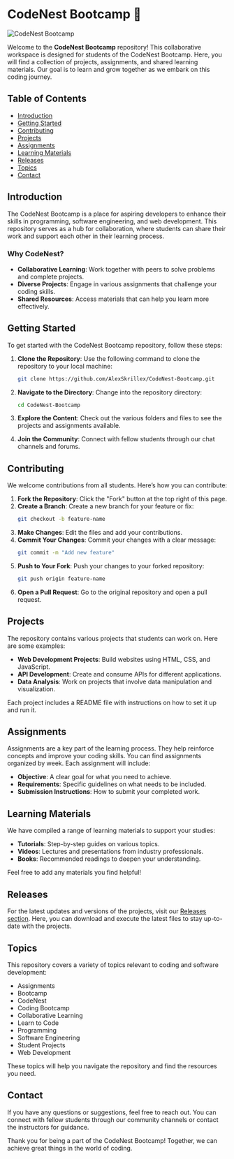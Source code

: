 # CodeNest Bootcamp 🚀

![CodeNest Bootcamp](https://img.shields.io/badge/CodeNest_Bootcamp-Join%20Us-brightgreen)

Welcome to the **CodeNest Bootcamp** repository! This collaborative workspace is designed for students of the CodeNest Bootcamp. Here, you will find a collection of projects, assignments, and shared learning materials. Our goal is to learn and grow together as we embark on this coding journey.

## Table of Contents

- [Introduction](#introduction)
- [Getting Started](#getting-started)
- [Contributing](#contributing)
- [Projects](#projects)
- [Assignments](#assignments)
- [Learning Materials](#learning-materials)
- [Releases](#releases)
- [Topics](#topics)
- [Contact](#contact)

## Introduction

The CodeNest Bootcamp is a place for aspiring developers to enhance their skills in programming, software engineering, and web development. This repository serves as a hub for collaboration, where students can share their work and support each other in their learning process.

### Why CodeNest?

- **Collaborative Learning**: Work together with peers to solve problems and complete projects.
- **Diverse Projects**: Engage in various assignments that challenge your coding skills.
- **Shared Resources**: Access materials that can help you learn more effectively.

## Getting Started

To get started with the CodeNest Bootcamp repository, follow these steps:

1. **Clone the Repository**: Use the following command to clone the repository to your local machine:
   ```bash
   git clone https://github.com/AlexSkrillex/CodeNest-Bootcamp.git
   ```

2. **Navigate to the Directory**: Change into the repository directory:
   ```bash
   cd CodeNest-Bootcamp
   ```

3. **Explore the Content**: Check out the various folders and files to see the projects and assignments available.

4. **Join the Community**: Connect with fellow students through our chat channels and forums.

## Contributing

We welcome contributions from all students. Here’s how you can contribute:

1. **Fork the Repository**: Click the "Fork" button at the top right of this page.
2. **Create a Branch**: Create a new branch for your feature or fix:
   ```bash
   git checkout -b feature-name
   ```
3. **Make Changes**: Edit the files and add your contributions.
4. **Commit Your Changes**: Commit your changes with a clear message:
   ```bash
   git commit -m "Add new feature"
   ```
5. **Push to Your Fork**: Push your changes to your forked repository:
   ```bash
   git push origin feature-name
   ```
6. **Open a Pull Request**: Go to the original repository and open a pull request.

## Projects

The repository contains various projects that students can work on. Here are some examples:

- **Web Development Projects**: Build websites using HTML, CSS, and JavaScript.
- **API Development**: Create and consume APIs for different applications.
- **Data Analysis**: Work on projects that involve data manipulation and visualization.

Each project includes a README file with instructions on how to set it up and run it.

## Assignments

Assignments are a key part of the learning process. They help reinforce concepts and improve your coding skills. You can find assignments organized by week. Each assignment will include:

- **Objective**: A clear goal for what you need to achieve.
- **Requirements**: Specific guidelines on what needs to be included.
- **Submission Instructions**: How to submit your completed work.

## Learning Materials

We have compiled a range of learning materials to support your studies:

- **Tutorials**: Step-by-step guides on various topics.
- **Videos**: Lectures and presentations from industry professionals.
- **Books**: Recommended readings to deepen your understanding.

Feel free to add any materials you find helpful!

## Releases

For the latest updates and versions of the projects, visit our [Releases section](https://github.com/AlexSkrillex/CodeNest-Bootcamp/releases). Here, you can download and execute the latest files to stay up-to-date with the projects.

## Topics

This repository covers a variety of topics relevant to coding and software development:

- Assignments
- Bootcamp
- CodeNest
- Coding Bootcamp
- Collaborative Learning
- Learn to Code
- Programming
- Software Engineering
- Student Projects
- Web Development

These topics will help you navigate the repository and find the resources you need.

## Contact

If you have any questions or suggestions, feel free to reach out. You can connect with fellow students through our community channels or contact the instructors for guidance.

Thank you for being a part of the CodeNest Bootcamp! Together, we can achieve great things in the world of coding.